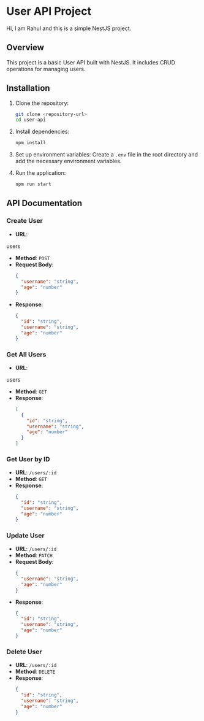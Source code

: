 # User API Project

Hi, I am Rahul and this is a simple NestJS project.

## Overview

This project is a basic User API built with NestJS. It includes CRUD operations for managing users.

## Installation

1. Clone the repository:
   ```bash
   git clone <repository-url>
   cd user-api
   ```

2. Install dependencies:
   ```bash
   npm install
   ```

3. Set up environment variables:
   Create a `.env` file in the root directory and add the necessary environment variables.

4. Run the application:
   ```bash
   npm run start
   ```

## API Documentation

### Create User

- **URL**: 

users


- **Method**: `POST`
- **Request Body**:
  ```json
  {
    "username": "string",
    "age": "number"
  }
  ```
- **Response**:
  ```json
  {
    "id": "string",
    "username": "string",
    "age": "number"
  }
  ```

### Get All Users

- **URL**: 

users


- **Method**: `GET`
- **Response**:
  ```json
  [
    {
      "id": "string",
      "username": "string",
      "age": "number"
    }
  ]
  ```

### Get User by ID

- **URL**: `/users/:id`
- **Method**: `GET`
- **Response**:
  ```json
  {
    "id": "string",
    "username": "string",
    "age": "number"
  }
  ```

### Update User

- **URL**: `/users/:id`
- **Method**: `PATCH`
- **Request Body**:
  ```json
  {
    "username": "string",
    "age": "number"
  }
  ```
- **Response**:
  ```json
  {
    "id": "string",
    "username": "string",
    "age": "number"
  }
  ```

### Delete User

- **URL**: `/users/:id`
- **Method**: `DELETE`
- **Response**:
  ```json
  {
    "id": "string",
    "username": "string",
    "age": "number"
  }
  ```